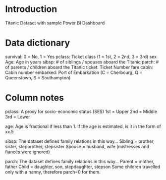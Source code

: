 # Introduction
Titanic Dataset with sample Power BI Dashboard

# Data dictionary
survival: 0 = No, 1 = Yes
pclass: Ticket class (1 = 1st, 2 = 2nd, 3 = 3rd)
sex
Age: Age in years
sibsp: # of siblings / spouses aboard the Titanic
parch: # of parents / children aboard the Titanic
ticket: Ticket Number
fare
cabin: Cabin number
embarked: Port of Embarkation (C = Cherbourg, Q = Queenstown, S = Southampton)
# Column notes
pclass: A proxy for socio-economic status (SES) 1st = Upper 2nd = Middle 3rd = Lower

age: Age is fractional if less than 1. If the age is estimated, is it in the form of xx.5

sibsp: The dataset defines family relations in this way... Sibling = brother, sister, stepbrother, stepsister Spouse = husband, wife (mistresses and fiancés were ignored)

parch: The dataset defines family relations in this way... Parent = mother, father Child = daughter, son, stepdaughter, stepson Some children travelled only with a nanny, therefore parch=0 for them.
